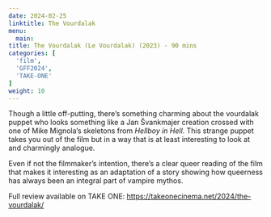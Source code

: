 ```yaml
---
date: 2024-02-25
linktitle: The Vourdalak
menu:
  main:
title: The Vourdalak (Le Vourdalak) (2023) - 90 mins
categories: [
  'film',
  'GFF2024',
  'TAKE-ONE'
]
weight: 10
---
```


Though a little off-putting, there’s something charming about the vourdalak puppet who looks something like a Jan Švankmajer creation crossed with one of Mike Mignola’s skeletons from *Hellboy in Hell*. This strange puppet takes you out of the film but in a way that is at least interesting to look at and charmingly analogue. 

Even if not the filmmaker’s intention, there’s a clear queer reading of the film that makes it interesting as an adaptation of a story showing how queerness has always been an integral part of vampire mythos. 

Full review available on TAKE ONE: https://takeonecinema.net/2024/the-vourdalak/